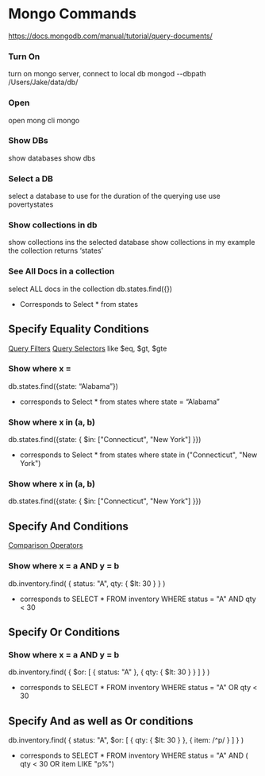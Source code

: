 # Mongo Commands
https://docs.mongodb.com/manual/tutorial/query-documents/

### Turn On
turn on mongo server, connect to local db
mongod --dbpath /Users/Jake/data/db/

### Open
open mong cli
mongo

### Show DBs
show databases
show dbs

### Select a DB
select a database to use for the duration of the querying
use <db>
use povertystates

### Show collections in db
show collections ins the selected database
show collections
in my example the collection returns ‘states’

### See All Docs in a collection 
select ALL docs in the collection
db.states.find({})
- Corresponds to Select * from states

## Specify Equality Conditions
[Query Filters](https://docs.mongodb.com/manual/core/document/#document-query-filter)
[Query Selectors](https://docs.mongodb.com/manual/reference/operator/query/#query-selectors) like $eq, $gt, $gte

### Show where x = 
db.states.find({state: “Alabama”})
- corresponds to Select * from states where state = “Alabama”

### Show where x in (a, b)
db.states.find({state: { $in: ["Connecticut", "New York"] }})
- corresponds to Select * from states where state in ("Connecticut", "New York")

### Show where x in (a, b)
db.states.find({state: { $in: ["Connecticut", "New York"] }})

## Specify And Conditions
[Comparison Operators](https://docs.mongodb.com/manual/reference/operator/query-comparison/#query-selectors-comparison)

### Show where x = a AND y = b
db.inventory.find( { status: "A", qty: { $lt: 30 } } )
- corresponds to SELECT * FROM inventory WHERE status = "A" AND qty < 30

## Specify Or Conditions
### Show where x = a AND y = b
db.inventory.find( { $or: [ { status: "A" }, { qty: { $lt: 30 } } ] } )
- corresponds to SELECT * FROM inventory WHERE status = "A" OR qty < 30

## Specify And as well as Or conditions
db.inventory.find( {
     status: "A",
     $or: [ { qty: { $lt: 30 } }, { item: /^p/ } ]
} )
- corresponds to SELECT * FROM inventory WHERE status = "A" AND ( qty < 30 OR item LIKE "p%")

